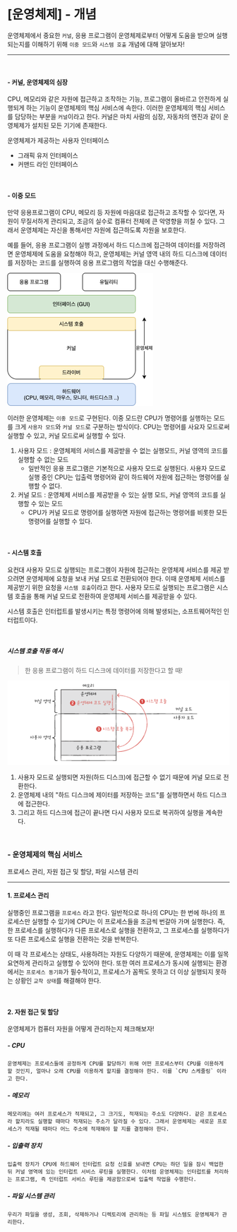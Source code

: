 # [운영체제] - 개념

운영체제에서 중요한 `커널`, 응용 프로그램이 운영체제로부터 어떻게 도움을 받으며 실행되는지를 이해하기 위해 `이중 모드`와 `시스템 호출` 개념에 대해 알아보자!

<hr>

<br>

#### - 커널, 운영체제의 심장

CPU, 메모리와 같은 자원에 접근하고 조작하는 기능, 프로그램이 올바르고 안전하게 실행되게 하는 기능이 운영체제의 핵심 서비스에 속한다. 이러한 운영체제의 핵심 서비스를 담당하는 부분을 `커널`이라고 한다. 커널은 마치 사람의 심장, 자동차의 엔진과 같이 운영체제가 설치된 모든 기기에 존재한다. 

운영체제가 제공하는 사용자 인터페이스

- 그래픽 유저 인터페이스
- 커맨드 라인 인터페이스

<br>

#### - 이중 모드

만약 응용프로그램이 CPU, 메모리 등 자원에 마음대로 접근하고 조작할 수 있다면, 자원이 무질서하게 관리되고, 조금의 실수로 컴퓨터 전체에 큰 악영향을 끼칠 수 있다. 그래서 운영체제는 자신을 통해서만 자원에 접근하도록 자원을 보호한다. 

예를 들어, 응용 프로그램이 실행 과정에서 하드 디스크에 접근하여 데이터를 저장하려면 운영체제에 도움을 요청해야 하고, 운영체제는 커널 영역 내의 하드 디스크에 데이터를 저장하는 코드를 실행하여 응용 프로그램의 작업을 대신 수행해준다.

 ![다운로드](%5B%EC%9A%B4%EC%98%81%EC%B2%B4%EC%A0%9C%5D%20-%20%EA%B0%9C%EB%85%90.assets/%EB%8B%A4%EC%9A%B4%EB%A1%9C%EB%93%9C.png)

이러한 운영체제는 `이중 모드`로 구현된다. 이중 모드란 CPU가 명령어를 실행하는 모드를 크게 `사용자 모드`와 `커널 모드`로 구분하는 방식이다. CPU는 명령어를 사요자 모드로써 실행할 수 있고, 커널 모드로써 실행할 수 있다. 

1. 사용자 모드 : 운영체제의 서비스를 제공받을 수 없는 실행모드, 커널 영역의 코드를 실행할 수 없는 모드
   - 일반적인 응용 프로그램은 기본적으로 사용자 모드로 실행된다. 사용자 모드로 실행 중인 CPU는 입출력 명령어와 같이 하드웨어 자원에 접근하는 명령어를 실행할 수 없다.
2. 커널 모드 : 운영체제 서비스를 제공받을 수 있는 실행 모드, 커널 영역의 코드를 실행할 수 있는 모드
   - CPU가 커널 모드로 명령어를 실행하면 자원에 접근하는 명령어를 비롯한 모든 명령어를 실행할 수 있다.

<br>

#### - 시스템 호출

요컨대 사용자 모드로 실행되는 프로그램이 자원에 접근하는 운영체제 서비스를 제공 받으려면 운영체제에 요청을 보내 커널 모드로 전환되어야 한다. 이때 운영체제 서비스를 제공받기 위한 요청을 `시스템 호출`이라고 한다. 사용자 모드로 실행되는 프로그램은 시스템 호출을 통해 커널 모드로 전환하여 운영체제 서비스를 제공받을 수 있다. 

시스템 호출은 인터럽트를 발생시키는 특정 명령어에 의해 발생되는, 소프트웨어적인 인터럽트이다. 

<br>

##### 시스템 호출 작동 예시

> 한 응용 프로그램이 하드 디스크에 데이터를 저장한다고 할 때!

![image-20221129230511498](%5B%EC%9A%B4%EC%98%81%EC%B2%B4%EC%A0%9C%5D%20-%20%EA%B0%9C%EB%85%90.assets/image-20221129230511498.png)

1. 사용자 모드로 실행되면 자원(하드 디스크)에 접근할 수 없기 때문에 커널 모드로 전환한다.
2. 운영체제 내의 "하드 디스크에 제이터를 저장하는 코드"를 실행하면서 하드 디스크에 접근한다.
3. 그리고 하드 디스크에 접근이 끝나면 다시 사용자 모드로 복귀하여 실행을 계속한다. 

<br>

### - 운영체제의 핵심 서비스

프로세스 관리, 자원 접근 및 할당, 파일 시스템 관리

<hr>

#### 1. 프로세스 관리

실행중인 프로그램을 `프로세스` 라고 한다. 일반적으로 하나의 CPU는 한 번에 하나의 프로세스만 실행할 수 있기에 CPU는 이 프로세스들을 조금씩 번갈아 가며 실행한다. 즉, 한 프로세스를 실행하다가 다른 프로세스로 실행을 전환하고, 그 프로세스를 실행하다가 또 다른 프로세스로 실행을 전환하는 것을 반복한다. 

이 때 각 프로세스는 상태도, 사용하려는 자원도 다양하기 때문에, 운영체제는 이를 일목요연하게 관리하고 실행할 수 있어야 한다. 또한 여러 프로세스가 동시에 실행되는 환경에서는 `프로세스 동기화`가 필수적이고, 프로세스가 꼼짝도 못하고 더 이상 실행되지 못하는 상황인 `교착 상태`를 해결해야 한다.

<BR>

#### 2. 자원 접근 및 할당

운영체제가 컴퓨터 자원을 어떻게 관리하는지 체크해보자!

##### - CPU

```TEXT
운영체제는 프로세스들에 공정하게 CPU를 할당하기 위해 어떤 프로세스부터 CPU를 이용하게 할 것인지, 얼마나 오래 CPU를 이용하게 할지를 결정해야 한다. 이를 `CPU 스케줄링` 이라고 한다. 
```

##### - 메모리

```TEXT
메모리에는 여러 프로세스가 적재되고, 그 크기도, 적재되는 주소도 다양하다. 같은 프로세스라 할지라도 실행할 때마다 적재되는 주소가 달라질 수 있다. 그래서 운영체제는 새로운 프로세스가 적재될 때마다 어느 주소에 적재해야 할 지를 결정해야 한다. 
```

##### - 입출력 장치

```TEXT
입출력 장치가 CPU에 하드웨어 인터럽트 요청 신호를 보내면 CPU는 하던 일을 잠시 백업한 뒤 커널 영역에 있는 인터럽트 서비스 루틴을 실행한다. 이처럼 운영체제는 인터럽트를 처리하는 프로그램, 즉 인터럽트 서비스 루틴을 제공함으로써 입출력 작업을 수행한다. 
```

##### - 파일 시스템 관리

```TEXT
우리가 파일을 생성, 조회, 삭제하거나 디렉토리에 관리하는 등 파일 시스템도 운영체제가 관리한다.
```







